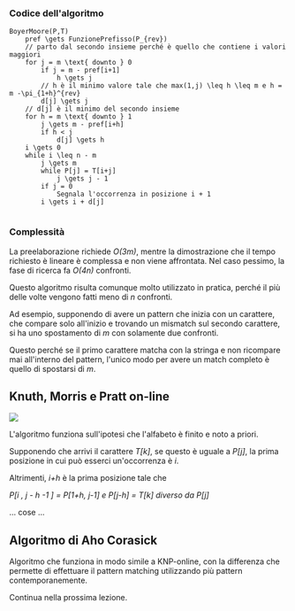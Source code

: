 ### Codice dell'algoritmo

```
BoyerMoore(P,T)
    pref \gets FunzionePrefisso(P_{rev})
    // parto dal secondo insieme perché è quello che contiene i valori maggiori
    for j = m \text{ downto } 0
        if j = m - pref[i+1]
            h \gets j
        // h è il minimo valore tale che max(1,j) \leq h \leq m e h = m -\pi_{1+h}^{rev}
        d[j] \gets j
    // d[j] è il minimo del secondo insieme
    for h = m \text{ downto } 1
        j \gets m - pref[i+h]
        if h < j
            d[j] \gets h 
    i \gets 0
    while i \leq n - m
        j \gets m
        while P[j] = T[i+j]
            j \gets j - 1
        if j = 0
            Segnala l'occorrenza in posizione i + 1
        i \gets i + d[j]
    
```

### Complessità

La preelaborazione richiede *O(3m)*, mentre la dimostrazione che il tempo richiesto è lineare è complessa e non viene affrontata.
Nel caso pessimo, la fase di ricerca fa *O(4n)* confronti.

Questo algoritmo risulta comunque molto utilizzato in pratica, perché il più delle volte vengono fatti meno di *n* confronti.

Ad esempio, supponendo di avere un pattern che inizia con un carattere, che compare solo all'inizio e trovando un mismatch sul secondo carattere, si ha uno spostamento di *m* con solamente due confronti.

Questo perché se il primo carattere matcha con la stringa e non ricompare mai all'interno del pattern, l'unico modo per avere un match completo è quello di spostarsi di *m*.

## Knuth, Morris e Pratt on-line

![](./immagini/l14-fig1)

L'algoritmo funziona sull'ipotesi che l'alfabeto è finito e noto a priori.

Supponendo che arrivi il carattere *T[k]*, se questo è uguale a *P[j]*, la prima posizione in cui può esserci un'occorrenza è *i*.

Altrimenti, *i+h* è la prima posizione tale che

*P[i , j - h -1 ] = P[1+h, j-1] e P[j-h] = T[k] diverso da P[j]*

... cose ...

## Algoritmo di Aho Corasick

Algoritmo che funziona in modo simile a KNP-online, con la differenza che permette di effettuare il pattern matching utilizzando più pattern contemporanemente.

Continua nella prossima lezione.